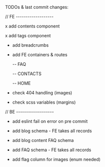 TODOs & last commit changes:

// FE -------------------

x add contents component

x add tags component

- add breadcrumbs
- add FE containers & routes

  -- FAQ

  -- CONTACTS

  -- HOME

- check 404 handling (images)
- check scss variables (margins)

// BE -------------------

- add eslint fail on error on pre commit

- add blog schema - FE takes all records
- add blog content FAQ schema
- add FAQ schema - FE takes all records

- add flag column for images (enum needed)
